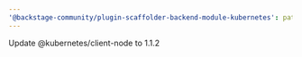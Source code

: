 ```yaml
---
'@backstage-community/plugin-scaffolder-backend-module-kubernetes': patch
---
```


Update @kubernetes/client-node to 1.1.2
